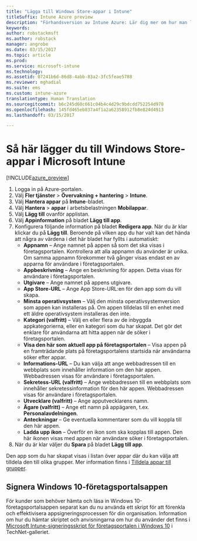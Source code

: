 ```yaml
---
title: "Lägga till Windows Store-appar i Intune"
titleSuffix: Intune Azure preview
description: "Förhandsversion av Intune Azure: Lär dig mer om hur man lägger till Windows Store-appar i Intune."
keywords: 
author: robstackmsft
ms.author: robstack
manager: angrobe
ms.date: 03/15/2017
ms.topic: article
ms.prod: 
ms.service: microsoft-intune
ms.technology: 
ms.assetid: 07241b6d-86d8-4abb-83a2-3fc5feae5788
ms.reviewer: mghadial
ms.suite: ems
ms.custom: intune-azure
translationtype: Human Translation
ms.sourcegitcommit: b6c245d60c661c04b4c4d29c9bdcdd752254d978
ms.openlocfilehash: 145fd465eb837a4f1a2a62358912fb8e824d4913
ms.lasthandoff: 03/15/2017

---
```


# <a name="how-to-add-windows-store-apps-to-microsoft-intune"></a>Så här lägger du till Windows Store-appar i Microsoft Intune

[!INCLUDE[azure_preview](../includes/azure_preview.md)]


1. Logga in på Azure-portalen.
2. Välj **Fler tjänster** > **Övervakning + hantering** > **Intune**.
3. Välj **Hantera appar** på **Intune**-bladet.
4. Välj **Hantera** > **appar** i arbetsbelastningen **Mobilappar**.
5. Välj **Lägg till** ovanför applistan.
6. Välj **Appinformation** på bladet **Lägg till app**.
7. Konfigurera följande information på bladet **Redigera app**. När du är klar klickar du på **Lägg till**. Beroende på vilken app du har valt kan det hända att några av värdena i det här bladet har fyllts i automatiskt:
    - **Appnamn** – Ange namnet på appen så som det ska visas i företagsportalen. Kontrollera att alla appnamn du använder är unika. Om samma appnamn förekommer två gånger visas endast en av apparna för användare i företagsportalen.
    - **Appbeskrivning** – Ange en beskrivning för appen. Detta visas för användare i företagsportalen.
    - **Utgivare** – Ange namnet på appens utgivare.
    - **App Store-URL** – Ange App Store-URL:en för den app som du vill skapa.
    - **Minsta operativsystem** – Välj den minsta operativsystemversion som appen kan installeras på. Om appen tilldelas till en enhet med ett äldre operativsystem installeras den inte.
    - **Kategori (valfritt)** – Välj en eller flera av de inbyggda appkategorierna, eller en kategori som du har skapat. Det gör det enklare för användarna att hitta appen när de söker i företagsportalen.
    - **Visa den här som aktuell app på företagsportalen** – Visa appen på en framträdande plats på företagsportalens startsida när användarna söker efter appar.
    - **Informations-URL** – Du kan välja att ange webbadressen till en webbplats som innehåller information om den här appen. Webbadressen visas för användare i företagsportalen.
    - **Sekretess-URL (valfritt)** – Ange webbadressen till en webbplats som innehåller sekretessinformation för den här appen. Webbadressen visas för användare i företagsportalen.
    - **Utvecklare (valfritt)** – Ange apputvecklarens namn.
    - **Ägare (valfritt)** – Ange ett namn på appägaren, t.ex. **Personalavdelningen**.
    - **Anteckningar** – Ge eventuella kommentarer som du vill koppla till den här appen.
    - **Ladda upp ikon** – Överför en ikon som ska kopplas till appen. Den här ikonen visas med appen när användare söker i företagsportalen.
8. När du är klar väljer du **Spara** på bladet **Lägg till app**.

Den app som du har skapat visas i listan över appar där du kan välja att tilldela den till olika grupper. Mer information finns i [Tilldela appar till grupper](/intune-azure/manage-apps/deploy-apps).

## <a name="sign-the-windows-10-company-portal-app"></a>Signera Windows 10-företagsportalsappen
För kunder som behöver hämta och läsa in Windows 10-företagsportalsappen separat kan du nu använda ett skript för att förenkla och effektivisera appsigneringsprocessen för din organisation. Information om hur du hämtar skriptet och anvisningarna om hur du använder det finns i [Microsoft Intune-signeringsskript för företagsportalen i Windows 10](https://aka.ms/win10cpscript) i TechNet-galleriet.

